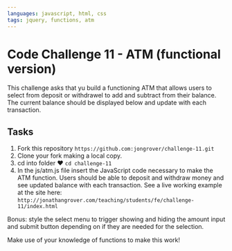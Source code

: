 ```yaml
---
languages: javascript, html, css
tags: jquery, functions, atm
---
```


# Code Challenge 11 - ATM (functional version)

This challenge asks that yu build a functioning ATM that allows users to select from deposit or withdrawel to add and subtract from their balance. The current balance should be displayed below and update with each transaction.

## Tasks

1. Fork this repository `https://github.com:jongrover/challenge-11.git`
2. Clone your fork making a local copy.
3. cd into folder ♥ `cd challenge-11`
4. In the js/atm.js file insert the JavaScript code necessary to make the ATM function. Users should be able to deposit and withdraw money and see updated balance with each transaction. See a live working example at the site here: `http://jonathangrover.com/teaching/students/fe/challenge-11/index.html`

Bonus: style the select menu to trigger showing and hiding the amount input and submit button depending on if they are needed for the selection.

Make use of your knowledge of functions to make this work!